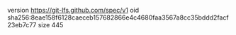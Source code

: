 version https://git-lfs.github.com/spec/v1
oid sha256:8eae158f6128caeceb157682866e4c4680faa3567a8cc35bddd2facf23eb7c77
size 445
